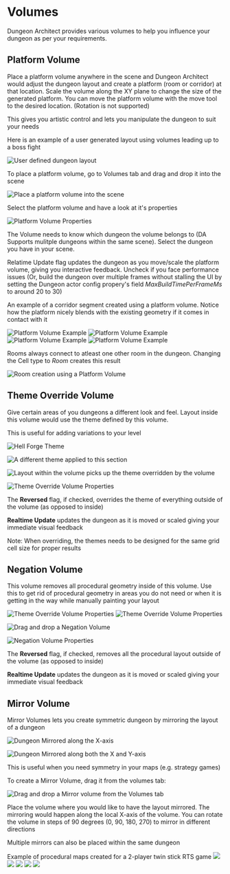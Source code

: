 ﻿Volumes
=======

Dungeon Architect provides various volumes to help you influence your dungeon as per your requirements.

Platform Volume
---------------

Place a platform volume anywhere in the scene and Dungeon Architect would adjust the dungeon layout and create a platform (room or corridor) at that location.  Scale the volume along the XY plane to change the size of the generated platform.   You can move the platform volume with the move tool to the desired location. (Rotation is not supported)

This gives you artistic control and lets you manipulate the dungeon to suit your needs

Here is an example of a user generated layout using volumes leading up to a boss fight

![User defined dungeon layout](../assets/images/vol_platform_01.jpg)

To place a platform volume,  go to Volumes tab and drag and drop it into the scene

![Place a platform volume into the scene](../assets/images/vol_platform_02.jpg)


Select the platform volume and have a look at it's properties

![Platform Volume Properties](../assets/images/vol_platform_03.jpg)

The Volume needs to know which dungeon the volume belongs to (DA Supports mulitple dungeons within the same scene). Select the dungeon you have in your scene.

Relatime Update flag updates the dungeon as you move/scale the platform volume, giving you interactive feedback.  Uncheck if you face performance issues (Or, build the dungeon over multiple frames without stalling the UI by setting the Dungeon actor config propery's field *MaxBuildTimePerFrameMs* to around 20 to 30)


An example of a corridor segment created using a platform volume.  Notice how the platform nicely blends with the existing geometry if it comes in contact with it

![Platform Volume Example](../assets/images/vol_platform_04a.jpg)
![Platform Volume Example](../assets/images/vol_platform_04b.jpg)
![Platform Volume Example](../assets/images/vol_platform_04c.jpg)
![Platform Volume Example](../assets/images/vol_platform_04d.jpg)


Rooms always connect to atleast one other room in the dungeon.  Changing the Cell type to *Room* creates this result

![Room creation using a Platform Volume](../assets/images/vol_platform_05.jpg)


Theme Override Volume
---------------------
Give certain areas of you dungeons a different look and feel.   Layout inside this volume would use the theme defined by this volume.  

This is useful for adding variations to your level


![Hell Forge Theme](../assets/images/vol_theme_01.jpg)

![A different theme applied to this section](../assets/images/vol_theme_02.jpg)

![Layout within the volume picks up the theme overridden by the volume](../assets/images/vol_theme_03.jpg)

![Theme Override Volume Properties](../assets/images/vol_theme_04.png)

The **Reversed** flag, if checked, overrides the theme of everything outside of the volume (as opposed to inside)

**Realtime Update** updates the dungeon as it is moved or scaled giving your immediate visual feedback

Note: When overriding, the themes needs to be designed for the same grid cell size for proper results

Negation Volume
---------------
This volume removes all procedural geometry inside of this volume.  Use this to get rid of procedural geometry in areas you do not need or when it is getting in the way while manually painting your layout

![Theme Override Volume Properties](../assets/images/vol_negation_01.jpg)
![Theme Override Volume Properties](../assets/images/vol_negation_02.jpg)

![Drag and drop a Negation Volume](../assets/images/create_volume_negation.png)

![Negation Volume Properties](../assets/images/vol_negation_properties.png)

The **Reversed** flag, if checked, removes all the procedural layout outside of the volume (as opposed to inside)

**Realtime Update** updates the dungeon as it is moved or scaled giving your immediate visual feedback


Mirror Volume
-------------
Mirror Volumes lets you create symmetric dungeon by mirroring the layout of a dungeon

![Dungeon Mirrored along the X-axis](../assets/images/vol_mirror_01.jpg)

![Dungeon Mirrored along both the X and Y-axis](../assets/images/vol_mirror_02.jpg)

This is useful when you need symmetry in your maps (e.g. strategy games)

To create a Mirror Volume, drag it from the volumes tab:

![Drag and drop a Mirror volume from the Volumes tab](../assets/images/vol_mirror_03.jpg)


Place the volume where you would like to have the layout mirrored.  The mirroring would happen along the local X-axis of the volume.  You can rotate the volume in steps of 90 degrees (0, 90, 180, 270) to mirror in different directions

Multiple mirrors can also be placed within the same dungeon

Example of procedural maps created for a 2-player twin stick RTS game
![](../assets/images/vol_mirror_eg_1.jpg)
![](../assets/images/vol_mirror_eg_2.jpg)
![](../assets/images/vol_mirror_eg_3.jpg)
![](../assets/images/vol_mirror_eg_4.jpg)
![](../assets/images/vol_mirror_eg_5.jpg)

